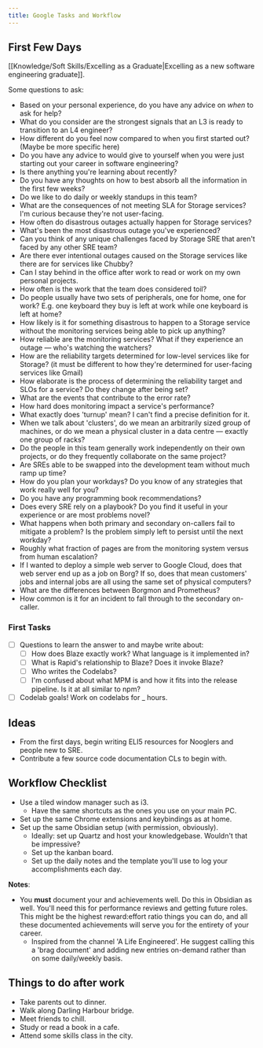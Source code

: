 ```yaml
---
title: Google Tasks and Workflow
---
```


## First Few Days
[[Knowledge/Soft Skills/Excelling as a Graduate|Excelling as a new software engineering graduate]].

Some questions to ask:
- Based on your personal experience, do you have any advice on *when* to ask for help?
- What do you consider are the strongest signals that an L3 is ready to transition to an L4 engineer?
- How different do you feel now compared to when you first started out? (Maybe be more specific here)
- Do you have any advice to would give to yourself when you were just starting out your career in software engineering?
- Is there anything you're learning about recently?
- Do you have any thoughts on how to best absorb all the information in the first few weeks?
- Do we like to do daily or weekly standups in this team?
- What are the consequences of not meeting SLA for Storage services? I'm curious because they're not user-facing.
- How often do disastrous outages actually happen for Storage services?
- What's been the most disastrous outage you've experienced?
- Can you think of any unique challenges faced by Storage SRE that aren't faced by any other SRE team?
- Are there ever intentional outages caused on the Storage services like there are for services like Chubby?
- Can I stay behind in the office after work to read or work on my own personal projects.
- How often is the work that the team does considered toil?
- Do people usually have two sets of peripherals, one for home, one for work? E.g. one keyboard they buy is left at work while one keyboard is left at home?
- How likely is it for something disastrous to happen to a Storage service without the monitoring services being able to pick up anything?
- How reliable are the monitoring services? What if they experience an outage — who's watching the watchers?
- How are the reliability targets determined for low-level services like for Storage? (it must be different to how they're determined for user-facing services like Gmail)
- How elaborate is the process of determining the reliability target and SLOs for a service? Do they change after being set?
- What are the events that contribute to the error rate?
- How hard does monitoring impact a service's performance?
- What exactly does 'turnup' mean? I can't find a precise definition for it.
- When we talk about 'clusters', do we mean an arbitrarily sized group of machines, or do we mean a physical cluster in a data centre — exactly one group of racks?
- Do the people in this team generally work independently on their own projects, or do they frequently collaborate on the same project?
- Are SREs able to be swapped into the development team without much ramp up time?
- How do you plan your workdays? Do you know of any strategies that work really well for you?
- Do you have any programming book recommendations? 
- Does every SRE rely on a playbook? Do you find it useful in your experience or are most problems novel?
- What happens when both primary and secondary on-callers fail to mitigate a problem? Is the problem simply left to persist until the next workday?
- Roughly what fraction of pages are from the monitoring system versus from human escalation?
- If I wanted to deploy a simple web server to Google Cloud, does that web server end up as a job on Borg? If so, does that mean customers' jobs and internal jobs are all using the same set of physical computers?
- What are the differences between Borgmon and Prometheus?
- How common is it for an incident to fall through to the secondary on-caller.

### First Tasks

- [ ] Questions to learn the answer to and maybe write about:
    - [ ] How does Blaze exactly work? What language is it implemented in?
    - [ ] What is Rapid's relationship to Blaze? Does it invoke Blaze?
    - [ ] Who writes the Codelabs?
    - [ ] I'm confused about what MPM is and how it fits into the release pipeline. Is it at all similar to npm?
- [ ] Codelab goals! Work on codelabs for \_ hours.

## Ideas
- From the first days, begin writing ELI5 resources for Nooglers and people new to SRE.
- Contribute a few source code documentation CLs to begin with.

## Workflow Checklist
- Use a tiled window manager such as i3.
    - Have the same shortcuts as the ones you use on your main PC.
- Set up the same Chrome extensions and keybindings as at home.
- Set up the same Obsidian setup (with permission, obviously).
    - Ideally: set up Quartz and host your knowledgebase. Wouldn't that be impressive?
    - Set up the kanban board.
    - Set up the daily notes and the template you'll use to log your accomplishments each day.

**Notes**:
- You **must** document your and achievements well. Do this in Obsidian as well. You'll need this for performance reviews and getting future roles. This might be the highest reward:effort ratio things you can do, and all these documented achievements will serve you for the entirety of your career.
    - Inspired from the channel 'A Life Engineered'. He suggest calling this a 'brag document' and adding new entries on-demand rather than on some daily/weekly basis.

## Things to do after work
- Take parents out to dinner.
- Walk along Darling Harbour bridge.
- Meet friends to chill.
- Study or read a book in a cafe.
- Attend some skills class in the city.
